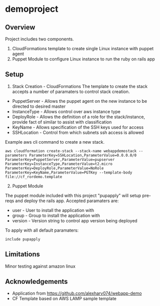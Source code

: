 # demoproject

## Overview

Project includes two components. 
1. CloudFormations template to create single Linux instance with puppet agent
2. Puppet Module to configure Linux instance to run the ruby on rails app

## Setup

1. Stack Creation - CloudFormations
The template to create the stack accepts a number of paramaters to control stack creation.
 - PuppetServer - Allows the puppet agent on the new instance to be directed to desired master
 - InstanceType - Allows control over aws instance type
 - DeployRole - Allows the definition of a role for the stack/instance, provide fact of similar to assist with classification
 - KeyName - Allows specification of the SSH keys used for access
 - SSHLocation - Control from which subnets ssh access is allowed
 
Example aws cli command to create a new stack.

```
aws cloudformation create-stack --stack-name webappdemostack --parameters ParameterKey=SSHLocation,ParameterValue=0.0.0.0/0 ParameterKey=PuppetServer,ParameterValue=pupserver ParameterKey=InstanceType,ParameterValue=t2.micro ParameterKey=DeployRole,ParameterValue=NoRole ParameterKey=KeyName,ParameterValue=PGTKey --template-body file://cf_rordemo.template
```

2. Puppet Module

The puppet module included with this project "pupapply" will setup pre-reqs and deploy the rails app. Accepted paramaters are:
 - user - User to install the application with
 - group - Group to install the application with
 - version - Version string to control app version being deployed

To apply with all default paramaters:

```
include pupapply
```

## Limitations

Minor testing against amazon linux

## Acknowledgements

 * Application from https://github.com/alexharv074/webapp-demo
 * CF Template based on AWS LAMP sample template

